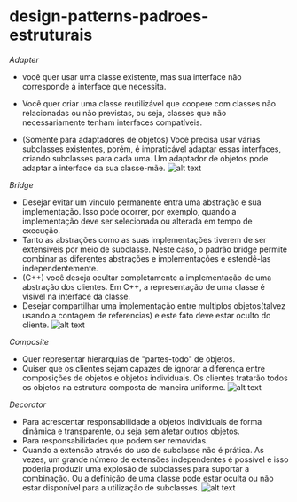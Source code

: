 # design-patterns-padroes-estruturais

*Adapter*

 - você quer usar uma classe existente, mas sua interface não corresponde á interface que necessita.
 - Você quer criar uma classe reutilizável que coopere com classes não relacionadas ou não previstas, ou seja, classes que não necessariamente tenham interfaces compatíveis.

 - (Somente para adaptadores de objetos) Você precisa usar várias subclasses existentes, porém, é impraticável adaptar essas interfaces, criando subclasses para cada uma. Um adaptador de objetos pode adaptar a interface da sua classe-mãe.
![alt text](imagemAdapter?raw=true)

*Bridge*

 - Desejar evitar um vinculo permanente entra uma abstração e sua implementação. Isso pode ocorrer, por exemplo, quando a implementação deve ser selecionada ou alterada em tempo de execução.
 - Tanto as abstrações como as suas implementações tiverem de ser extensiveis por meio de subclasse. Neste caso, o padrão bridge permite combinar as diferentes abstrações e implementações e estendê-las independentemente.
 - (C++) você deseja ocultar completamente a implementação de uma abstração dos clientes. Em C++, a representação de uma classe é visivel na interface da classe.
 - Desejar compartilhar uma implementação entre multiplos objetos(talvez usando a contagem de referencias) e este fato deve estar oculto do cliente.
![alt text](imagemBridge?raw=true)

 *Composite*

  - Quer representar hierarquias de "partes-todo" de objetos.
  - Quiser que os clientes sejam capazes de ignorar a diferença entre composições de objetos e objetos individuais. Os clientes tratarão todos os objetos na estrutura composta de maneira uniforme.
![alt text](imagemComposite?raw=true)

*Decorator*

 - Para acrescentar responsabilidade a objetos individuais de forma dinâmica e transparente, ou seja sem afetar outros objetos.
 - Para responsabilidades que podem ser removidas.
 - Quando a extensão através do uso de subclasse não é prática. As vezes, um grande número de extensões independentes é possível e isso poderia produzir uma explosão de subclasses para suportar a combinação. Ou a definição de uma classe pode estar oculta ou não estar disponível para a utilização de subclasses.
![alt text](imagemDecorator?raw=true)